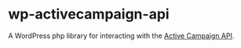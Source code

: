# wp-activecampaign-api
A WordPress php library for interacting with the [Active Campaign API](http://www.activecampaign.com/api/).
